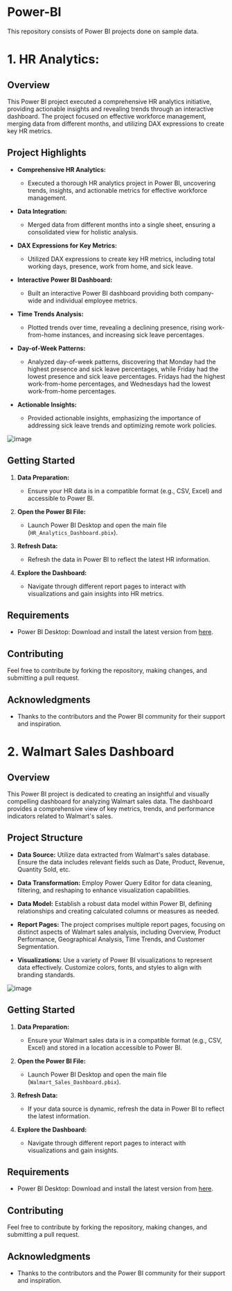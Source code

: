 # Power-BI

This repository consists of Power BI projects done on sample data.

# 1. HR Analytics:

## Overview

This Power BI project executed a comprehensive HR analytics initiative, providing actionable insights and revealing trends through an interactive dashboard. The project focused on effective workforce management, merging data from different months, and utilizing DAX expressions to create key HR metrics.

## Project Highlights

- **Comprehensive HR Analytics:**
  - Executed a thorough HR analytics project in Power BI, uncovering trends, insights, and actionable metrics for effective workforce management.

- **Data Integration:**
  - Merged data from different months into a single sheet, ensuring a consolidated view for holistic analysis.

- **DAX Expressions for Key Metrics:**
  - Utilized DAX expressions to create key HR metrics, including total working days, presence, work from home, and sick leave.

- **Interactive Power BI Dashboard:**
  - Built an interactive Power BI dashboard providing both company-wide and individual employee metrics.

- **Time Trends Analysis:**
  - Plotted trends over time, revealing a declining presence, rising work-from-home instances, and increasing sick leave percentages.

- **Day-of-Week Patterns:**
  - Analyzed day-of-week patterns, discovering that Monday had the highest presence and sick leave percentages, while Friday had the lowest presence and sick leave percentages. Fridays had the highest work-from-home percentages, and Wednesdays had the lowest work-from-home percentages.

- **Actionable Insights:**
  - Provided actionable insights, emphasizing the importance of addressing sick leave trends and optimizing remote work policies.
    
![image](https://github.com/Aneesh-PB/Power-BI/assets/93267765/79da43a6-8276-48b4-ae38-c546fdff1680)

## Getting Started

1. **Data Preparation:**
    - Ensure your HR data is in a compatible format (e.g., CSV, Excel) and accessible to Power BI.

2. **Open the Power BI File:**
    - Launch Power BI Desktop and open the main file (`HR_Analytics_Dashboard.pbix`).

3. **Refresh Data:**
    - Refresh the data in Power BI to reflect the latest HR information.

4. **Explore the Dashboard:**
    - Navigate through different report pages to interact with visualizations and gain insights into HR metrics.

## Requirements

- Power BI Desktop: Download and install the latest version from [here](https://powerbi.microsoft.com/desktop/).

## Contributing

Feel free to contribute by forking the repository, making changes, and submitting a pull request.

## Acknowledgments

- Thanks to the contributors and the Power BI community for their support and inspiration.




# 2.  Walmart Sales Dashboard 

## Overview

This Power BI project is dedicated to creating an insightful and visually compelling dashboard for analyzing Walmart sales data. The dashboard provides a comprehensive view of key metrics, trends, and performance indicators related to Walmart's sales.

## Project Structure

- **Data Source:** Utilize data extracted from Walmart's sales database. Ensure the data includes relevant fields such as Date, Product, Revenue, Quantity Sold, etc.

- **Data Transformation:** Employ Power Query Editor for data cleaning, filtering, and reshaping to enhance visualization capabilities.

- **Data Model:** Establish a robust data model within Power BI, defining relationships and creating calculated columns or measures as needed.

- **Report Pages:** The project comprises multiple report pages, focusing on distinct aspects of Walmart sales analysis, including Overview, Product Performance, Geographical Analysis, Time Trends, and Customer Segmentation.

- **Visualizations:** Use a variety of Power BI visualizations to represent data effectively. Customize colors, fonts, and styles to align with branding standards.

![image](https://github.com/Aneesh-PB/Power-BI/assets/93267765/626153e5-5af3-4e1c-8996-89bcece344a0)

## Getting Started

1. **Data Preparation:**
    - Ensure your Walmart sales data is in a compatible format (e.g., CSV, Excel) and stored in a location accessible to Power BI.

2. **Open the Power BI File:**
    - Launch Power BI Desktop and open the main file (`Walmart_Sales_Dashboard.pbix`).

3. **Refresh Data:**
    - If your data source is dynamic, refresh the data in Power BI to reflect the latest information.

4. **Explore the Dashboard:**
    - Navigate through different report pages to interact with visualizations and gain insights.

## Requirements

- Power BI Desktop: Download and install the latest version from [here](https://powerbi.microsoft.com/desktop/).

## Contributing

Feel free to contribute by forking the repository, making changes, and submitting a pull request.

## Acknowledgments

- Thanks to the contributors and the Power BI community for their support and inspiration.




